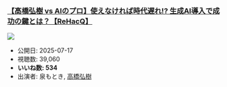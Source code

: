 ### [【高橋弘樹 vs AIのプロ】使えなければ時代遅れ!? 生成AI導入で成功の鍵とは？【ReHacQ】](https://www.youtube.com/watch?v=2_1d8DR7m4g)
[![](https://img.youtube.com/vi/2_1d8DR7m4g/sddefault.jpg)](https://www.youtube.com/watch?v=2_1d8DR7m4g)
-   公開日: 2025-07-17
-   視聴数: 39,060
-   **いいね数: 534**
-   出演者: 泉もとき, [高橋弘樹](/rehacq_fan/people/高橋弘樹 "wikilink")

